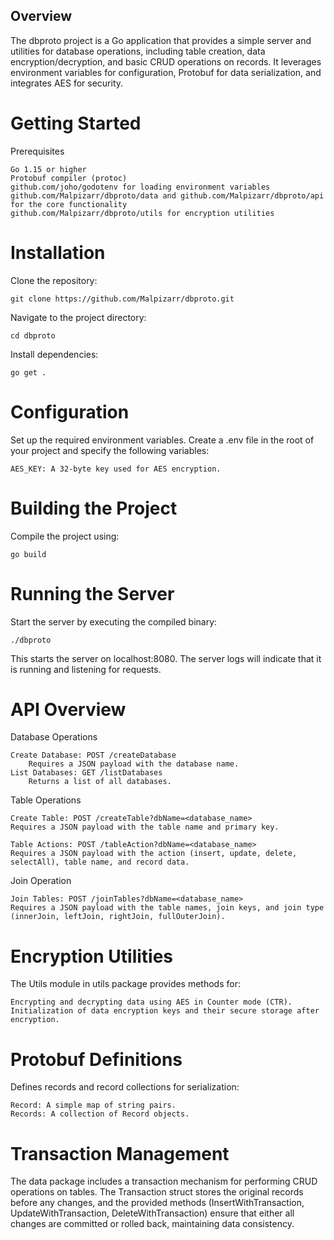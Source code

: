 ## Overview

The dbproto project is a Go application that provides a simple server and utilities for database operations, including table creation, data encryption/decryption, and basic CRUD operations on records. It leverages environment variables for configuration, Protobuf for data serialization, and integrates AES for security.

# Getting Started

Prerequisites

    Go 1.15 or higher
    Protobuf compiler (protoc)
    github.com/joho/godotenv for loading environment variables
    github.com/Malpizarr/dbproto/data and github.com/Malpizarr/dbproto/api for the core functionality
    github.com/Malpizarr/dbproto/utils for encryption utilities

# Installation

Clone the repository:

    git clone https://github.com/Malpizarr/dbproto.git

Navigate to the project directory:

    cd dbproto

Install dependencies:

    go get .

# Configuration

Set up the required environment variables. Create a .env file in the root of your project and specify the following variables:

    AES_KEY: A 32-byte key used for AES encryption.

# Building the Project

Compile the project using:

    go build

# Running the Server

Start the server by executing the compiled binary:

    ./dbproto

This starts the server on localhost:8080. The server logs will indicate that it is running and listening for requests.

# API Overview

Database Operations

    Create Database: POST /createDatabase
        Requires a JSON payload with the database name.
    List Databases: GET /listDatabases
        Returns a list of all databases.

Table Operations

    Create Table: POST /createTable?dbName=<database_name>
    Requires a JSON payload with the table name and primary key.

    Table Actions: POST /tableAction?dbName=<database_name>
    Requires a JSON payload with the action (insert, update, delete, selectAll), table name, and record data.

Join Operation

    Join Tables: POST /joinTables?dbName=<database_name>
    Requires a JSON payload with the table names, join keys, and join type (innerJoin, leftJoin, rightJoin, fullOuterJoin).

# Encryption Utilities

The Utils module in utils package provides methods for:

    Encrypting and decrypting data using AES in Counter mode (CTR).
    Initialization of data encryption keys and their secure storage after encryption.

# Protobuf Definitions

Defines records and record collections for serialization:

    Record: A simple map of string pairs.
    Records: A collection of Record objects.

# Transaction Management

The data package includes a transaction mechanism for performing CRUD operations on tables. The Transaction struct stores the original records before any changes, and the provided methods (InsertWithTransaction, UpdateWithTransaction, DeleteWithTransaction) ensure that either all changes are committed or rolled back, maintaining data consistency.
